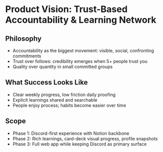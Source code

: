 # Product Vision: Trust-Based Accountability & Learning Network

## Philosophy
- Accountability as the biggest movement: visible, social, confronting commitments
- Trust over follows: credibility emerges when 5+ people trust you
- Quality over quantity in small committed groups

## What Success Looks Like
- Clear weekly progress, low friction daily proofing
- Explicit learnings shared and searchable
- People enjoy process; habits become easier over time

## Scope
- Phase 1: Discord-first experience with Notion backbone
- Phase 2: Rich learnings, card-deck visual progress, profile snapshots
- Phase 3: Full web app while keeping Discord as primary surface
